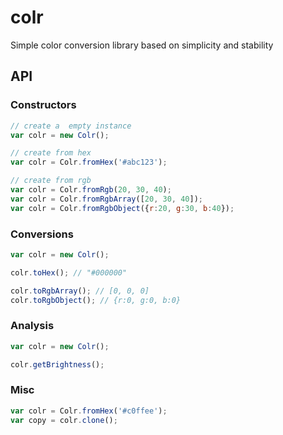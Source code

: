 colr
====

Simple color conversion library based on simplicity and stability

## API

### Constructors

```javascript
// create a  empty instance
var colr = new Colr();

// create from hex
var colr = Colr.fromHex('#abc123');

// create from rgb
var colr = Colr.fromRgb(20, 30, 40);
var colr = Colr.fromRgbArray([20, 30, 40]);
var colr = Colr.fromRgbObject({r:20, g:30, b:40});
```

### Conversions

```javascript
var colr = new Colr();

colr.toHex(); // "#000000"

colr.toRgbArray(); // [0, 0, 0]
colr.toRgbObject(); // {r:0, g:0, b:0}
```

### Analysis

```javascript
var colr = new Colr();

colr.getBrightness();
```

### Misc

```javascript
var colr = Colr.fromHex('#c0ffee');
var copy = colr.clone();
```
